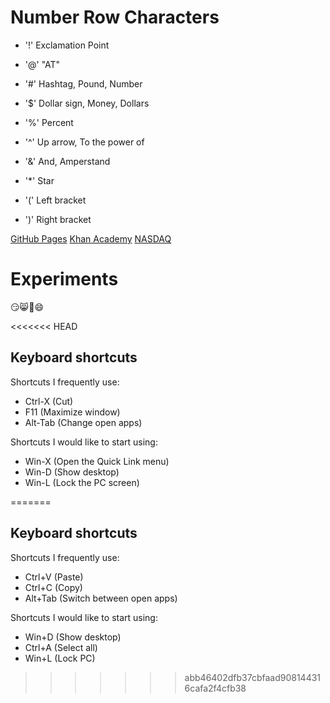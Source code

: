 # Number Row Characters
* '!' Exclamation Point

* '@' "AT"

* '#' Hashtag, Pound, Number

* '$' Dollar sign, Money, Dollars

* '%' Percent

* '^' Up arrow, To the power of

* '&' And, Amperstand

* '*' Star
 
* '(' Left bracket

* ')' Right bracket
  
[GitHub Pages](https://pages.github.com/)
[Khan Academy](https://www.khanacademy.org/)
[NASDAQ](https://www.nasdaq.com/)

# Experiments

😏😸🐶😄

<<<<<<< HEAD
## Keyboard shortcuts
Shortcuts I frequently use: 
- Ctrl-X (Cut)
- F11 (Maximize window)
- Alt-Tab (Change open apps)

Shortcuts I would like to start using: 
- Win-X (Open the Quick Link menu)
- Win-D (Show desktop)
- Win-L (Lock the PC screen)

=======
## Keyboard shortcuts
Shortcuts I frequently use:
- Ctrl+V (Paste)
- Ctrl+C (Copy)
- Alt+Tab (Switch between open apps)

Shortcuts I would like to start using: 
- Win+D (Show desktop)
- Ctrl+A (Select all)
- Win+L (Lock PC)

>>>>>>> abb46402dfb37cbfaad908144316cafa2f4cfb38